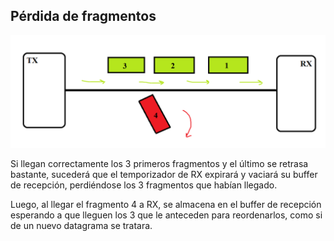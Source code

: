 ## Pérdida de fragmentos

![](img6.png)

Si llegan correctamente los 3 primeros fragmentos y el último se retrasa bastante, sucederá que el temporizador de RX expirará y vaciará su buffer de recepción, perdiéndose los 3 fragmentos que habían llegado.

Luego, al llegar el fragmento 4 a RX, se almacena en el buffer de recepción esperando a que lleguen los 3 que le anteceden para reordenarlos, como si de un nuevo datagrama se tratara.